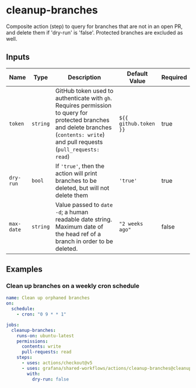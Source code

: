 # cleanup-branches

Composite action (step) to query for branches that are not in an open PR, and delete them if 'dry-run' is 'false'. Protected branches are excluded as well.

## Inputs

| Name       | Type     | Description                                                                                                                                                                        | Default Value         | Required |
| ---------- | -------- | ---------------------------------------------------------------------------------------------------------------------------------------------------------------------------------- | --------------------- | -------- |
| `token`    | `string` | GitHub token used to authenticate with `gh`. Requires permission to query for protected branches and delete branches (`contents: write`) and pull requests (`pull_requests: read`) | `${{ github.token }}` | true     |
| `dry-run`  | `bool`   | If `'true'`, then the action will print branches to be deleted, but will not delete them                                                                                           | `'true'`              | true     |
| `max-date` | `string` | Value passed to `date -d`; a human readable date string. Maximum date of the head ref of a branch in order to be deleted.                                                          | `"2 weeks ago"`       | false    |

## Examples

### Clean up branches on a weekly cron schedule

<!-- x-release-please-start-version -->

```yaml
name: Clean up orphaned branches
on:
  schedule:
    - cron: "0 9 * * 1"

jobs:
  cleanup-branches:
    runs-on: ubuntu-latest
    permissions:
      contents: write
      pull-requests: read
    steps:
      - uses: actions/checkout@v5
      - uses: grafana/shared-workflows/actions/cleanup-branches@cleanup-branches/v0.2.0
        with:
          dry-run: false
```

<!-- x-release-please-end-version -->
